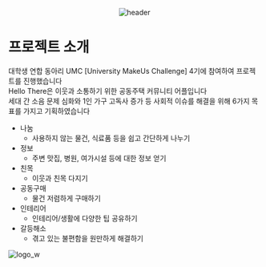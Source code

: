 <div align="center"> 
  
![header](https://capsule-render.vercel.app/api?type=cylinder&color=2BCBA5&height=150&section=header&text=HelloThere&fontColor=ffffff&fontSize=70&animation=fadeIn&fontAlignY=55&desc=%20&descAlignY=62&descAlign=62)
</div>

# 프로젝트 소개
대학생 연합 동아리 UMC [University MakeUs Challenge] 4기에 참여하여 프로젝트를 진행했습니다   
Hello There은 이웃과 소통하기 위한 공동주택 커뮤니티 어플입니다   
세대 간 소음 문제 심화와 1인 가구 고독사 증가 등 사회적 이슈를 해결을 위해 6가지 목표를 가지고 기획하였습니다   
* 나눔
    * 사용하지 않는 물건, 식료품 등을 쉽고 간단하게 나누기
* 정보
  * 주변 맛집, 병원, 여가시설 등에 대한 정보 얻기
* 친목
  * 이웃과 친목 다지기
* 공동구매
  * 물건 저렴하게 구매하기
* 인테리어
  * 인테리어/생활에 다양한 팁 공유하기
* 갈등해소
  * 겪고 있는 불편함을 원만하게 해결하기

![logo_w](https://github.com/UMC-Hello-There/HelloThere_iOS_Edit/assets/61608298/cea010e8-6cb6-488d-bef3-d82913dda297)
